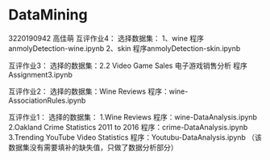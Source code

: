# DataMining
3220190942 高佳萌
互评作业4：
选择数据集：
1、wine 程序anmolyDetection-wine.ipynb
2、skin 程序anmolyDetection-skin.ipynb


互评作业3：
选择的数据集：2.2 Video Game Sales 电子游戏销售分析 程序Assignment3.ipynb


互评作业2：
选择的数据集：Wine Reviews 程序：wine-AssociationRules.ipynb

互评作业1：
选择的数据集：
1.Wine Reviews 程序：wine-DataAnalysis.ipynb
2.Oakland Crime Statistics 2011 to 2016 程序：crime-DataAnalysis.ipynb
3.Trending YouTube Video Statistics 程序：Youtubu-DataAnalysis.ipynb （该数据集没有需要填补的缺失值，只做了数据分析部分）

